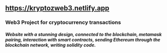 ## https://kryptozweb3.netlify.app


### Web3 Project for cryptocurrency transactions 

#### _Website with a stunning design, connected to the blockchain, metamask pairing, interaction with smart contracts, sending Ethereum through the blockchain network, writing solidity code._
